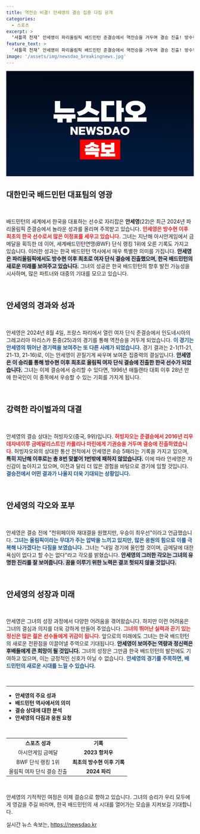 ```yaml
---
title: 역전승 비결! 안세영의 결승 집중 다짐 공개
categories:
  - 스포츠
excerpt: >
  ‘셔틀콕 천재’ 안세영이 파리올림픽 배드민턴 준결승에서 역전승을 거두며 결승 진출! 방수현 이후 최초의 역사를 쓴 그녀의 금메달 도전이 주목받고 있다. 
feature_text: >
  ‘셔틀콕 천재’ 안세영이 파리올림픽 배드민턴 준결승에서 역전승을 거두며 결승 진출! 방수현 이후 최초의 역사를 쓴 그녀의 금메달 도전이 주목받고 있다. 
image: '/assets/img/newsdao_breakingnews.jpg'
---
```


<p><img src="/assets/img/newsdao_breakingnews.jpg" alt="firstkoreanews 속보" /></p>

<h2 data-ke-size="size26">대한민국 배드민턴 대표팀의 영광</h2>

<p data-ke-size="size16">&nbsp;</p>

<p>배드민턴의 세계에서 한국을 대표하는 선수로 자리잡은 <b>안세영</b>(22)은 최근 2024년 파리올림픽 준결승에서 놀라운 성과를 올리며 주목받고 있습니다. <b><span style="color: #ee2323;">안세영은 방수현 이후 최초의 한국 선수로서 많은 이정표를 세우고 있습니다.</span></b> 그녀는 지난해 아시안게임에서 금메달을 획득한 데 이어, 세계배드민턴연맹(BWF) 단식 랭킹 1위에 오른 기록도 가지고 있습니다. 이러한 성과는 한국 배드민턴 역사에서 매우 특별한 의미를 가집니다. <b><span style="background-color: #21538527;">안세영은 파리올림픽에서도 방수현 이후 최초로 여자 단식 결승에 진출했으며, 한국 배드민턴의 새로운 미래를 보여주고 있습니다.</span></b> 그녀의 성공은 한국 배드민턴의 향후 발전 가능성을 시사하며, 많은 파트너와 대중의 기대를 모으고 있습니다.</p>

<p data-ke-size="size16">&nbsp;</p>

<h2 data-ke-size="size26">안세영의 경과와 성과</h2>

<p data-ke-size="size16">&nbsp;</p>

<p>안세영은 2024년 8월 4일, 프랑스 파리에서 열린 여자 단식 준결승에서 인도네시아의 그레고리아 마리스카 툰중(25)과의 경기를 통해 역전승을 거두게 되었습니다. <b><span style="color: #1a5490;">이 경기는 안세영의 뛰어난 경기력을 보여주는 또 다른 사례가 되었습니다.</span></b> 경기 결과는 2-1(11-21, 21-13, 21-16)로, 이는 안세영이 끈질기게 싸우며 보여준 집중력의 결실입니다. <b><span style="background-color: #21538527;">안세영은 이 승리를 통해 방수현 이후 최초로 올림픽 여자 단식 결승에 진출한 한국 선수가 되었습니다.</span></b> 그녀는 이제 결승에서 승리할 수 있다면, 1996년 애틀랜타 대회 이후 28년 만에 한국인이 이 종목에서 우승할 수 있는 기회를 가지게 됩니다.</p>

<p data-ke-size="size16">&nbsp;</p>

<h2 data-ke-size="size26">강력한 라이벌과의 대결</h2>

<p data-ke-size="size16">&nbsp;</p>

<p>안세영의 결승 상대는 허빙자오(중국, 9위)입니다. <b><span style="color: #ee2323;">허빙자오는 준결승에서 2016년 리우데자네이루 금메달리스트인 카롤리나 마린에게 기권승을 거두며 결승에 진출하였습니다.</span></b> 허빙자오와의 상대한 통산 전적에서 안세영은 8승 5패라는 기록을 가지고 있으며, <b><span style="background-color: #21538527;">특히 지난해 이후로는 총 8번 맞붙어 1번밖에 패하지 않았습니다.</span></b> 이에 따라 안세영은 자신감이 높아지고 있으며, 이전과 달리 더 많은 경험을 바탕으로 경기에 임할 것입니다. <b><span style="color: #1a5490;">결승전에서 어떤 결과가 나올지 더욱 기대되는 상황입니다.</span></b></p>

<p data-ke-size="size16">&nbsp;</p>

<h2 data-ke-size="size26">안세영의 각오와 포부</h2>

<p data-ke-size="size16">&nbsp;</p>

<p>안세영은 결승 전에 "천위페이와 재대결을 원했지만, 우승이 최우선"이라고 언급했습니다. <b><span style="color: #1a5490;">그녀는 올림픽이라는 무대가 주는 압박을 느끼고 있지만, 많은 응원의 힘으로 이를 극복해 나가겠다는 다짐을 보였습니다.</span></b> 그녀는 "내일 경기에 올인할 것이며, 금메달에 대한 욕심이 없다고 할 수는 없다"라고 각오를 밝혔습니다. <b><span style="background-color: #21538527;">안세영의 그러한 각오는 그녀의 유명한 진리를 잘 보여줍니다. 꿈을 이루기 위한 노력은 결코 헛되지 않을 것입니다.</span></b></p>

<p data-ke-size="size16">&nbsp;</p>

<h2 data-ke-size="size26">안세영의 성장과 미래</h2>

<p data-ke-size="size16">&nbsp;</p>

<p>안세영은 그녀의 성장 과정에서 다양한 어려움을 겪어왔습니다. 하지만 이런 어려움은 그녀의 결심과 의지를 더욱 강하게 만들어 주었습니다. <b><span style="color: #ee2323;">그녀의 뛰어난 실력과 끈기 있는 정신은 많은 젊은 선수들에게 귀감이 됩니다.</span></b> 앞으로의 미래에도 그녀는 한국 배드민턴의 새로운 전환점을 이끌어낼 주역으로 기대됩니다. <b><span style="background-color: #21538527;">안세영이 보여주는 역량과 정신력은 후배들에게 큰 희망이 될 것입니다.</span></b> 그녀의 성장은 그만큼 한국 배드민턴의 발전에도 기여하고 있으며, 이는 긍정적인 신호가 아닐 수 없습니다. <b><span style="color: #1a5490;">안세영의 경기를 주목하면, 배드민턴의 새로운 시대를 느낄 수 있습니다.</span></b> </p>

<p data-ke-size="size16">&nbsp;</p>

<hr />

<ul>
    <li><b>안세영의 주요 성과</b></li>
    <li><b>배드민턴 역사에서의 의미</b></li>
    <li><b>결승 상대에 대한 분석</b></li>
    <li><b>안세영의 다짐과 응원 요청</b></li>
</ul>

<p data-ke-size="size16">&nbsp;</p>

<table style="width:100%">
  <tr>
    <td style="text-align: center; height: 17px;"><b>스포츠 성과</b></td>
    <td style="text-align: center; height: 17px;"><b>기록</b></td>
  </tr>
  <tr>
    <td style="text-align: center; height: 17px;">아시안게임 금메달</td>
    <td style="text-align: center; height: 17px;"><b>2023 항저우</b></td>
  </tr>
  <tr>
    <td style="text-align: center; height: 17px;">BWF 단식 랭킹 1위</td>
    <td style="text-align: center; height: 17px;"><b>최초의 방수현 이후 기록</b></td>
  </tr>
  <tr>
    <td style="text-align: center; height: 17px;">올림픽 여자 단식 결승 진출</td>
    <td style="text-align: center; height: 17px;"><b>2024 파리</b></td>
  </tr>
</table>

<p data-ke-size="size16">&nbsp;</p>

<p>안세영의 기적적인 여정은 이제 결승으로 향하고 있습니다. 그녀의 승리가 우리 모두에게 영감을 주길 바라며, 한국 배드민턴의 새 시대를 열어가는 모습을 지켜보길 기대합니다.</p>
실시간 뉴스 속보는, <a href="https://newsdao.kr" rel="dofollow">https://newsdao.kr</a>


